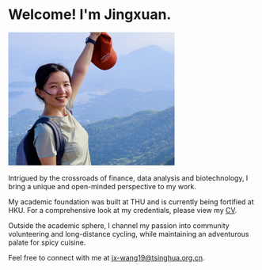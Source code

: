 # Welcome! I'm Jingxuan.

<img title="" src="me.jpeg" alt="" width="336">

Intrigued by the crossroads of finance, data analysis and biotechnology, I bring a unique and open-minded perspective to my work.

My academic foundation was built at THU and is currently being fortified at HKU. For a comprehensive look at my credentials, please view my [CV](CV/CV_Jingxuan_Wang.pdf).

Outside the academic sphere, I channel my passion into community volunteering and long-distance cycling, while maintaining an adventurous palate for spicy cuisine. 

Feel free to connect with me at [jx-wang19@tsinghua.org.cn](mailto:[jx-wang19@tsinghua.org.cn](mailto:jx-wang19@tsinghua.org.cn)).